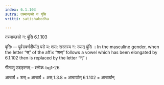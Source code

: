 ```yaml
---
index: 6.1.103
sutra: तस्माच्छसो नः पुंसि
vritti: satishabodha

---
```

 तस्माच्छसो न: पुंसि 6.1.103 


वृत्तिः -- पूर्वसवर्णदीर्घात् परो य: शस: सस्तस्य न: स्यात् पुंसि । In the masculine gender, when the letter “स्” of the affix “शस्” follows a vowel which has been elongated by 6.1.102 then is replaced by the letter “न्”। 


गीतासु उदाहरणम् – श्लोकः bg1-26 


आचार्य + शस् = आचार्य + अस् 1.3.8 = आचार्यास् 6.1.102 = आचार्यान् 